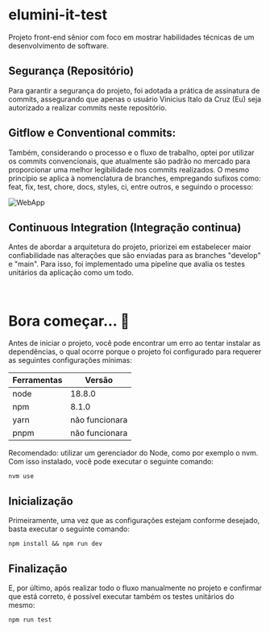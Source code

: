 # elumini-it-test

Projeto front-end sênior com foco em mostrar habilidades técnicas de um desenvolvimento de software.

## Segurança (Repositório)
Para garantir a segurança do projeto, foi adotada a prática de assinatura de commits, assegurando que apenas o usuário Vinicius Italo da Cruz (Eu) seja autorizado a realizar commits neste repositório.

## Gitflow e Conventional commits:
Também, considerando o processo e o fluxo de trabalho, optei por utilizar os commits convencionais, que atualmente são padrão no mercado para proporcionar uma melhor legibilidade nos commits realizados. O mesmo princípio se aplica à nomenclatura de branches, empregando sufixos como: feat, fix, test, chore, docs, styles, ci, entre outros, e seguindo o processo: 

![WebApp](https://i.imgur.com/kf8XC7A.jpg)

## Continuous Integration (Integração continua)
Antes de abordar a arquitetura do projeto, priorizei em estabelecer maior confiabilidade nas alterações que são enviadas para as branches "develop" e "main". Para isso, foi implementado uma pipeline que avalia os testes unitários da aplicação como um todo.

<br>

# Bora começar... 🚀
Antes de iniciar o projeto, você pode encontrar um erro ao tentar instalar as dependências, o qual ocorre porque o projeto foi configurado para requerer as seguintes configurações mínimas:

| Ferramentas  | Versão |
| ------------- | ------------- |
| node  | 18.8.0  |
| npm  |  8.1.0 |
| yarn  |  não funcionara |
| pnpm  |  não funcionara |

Recomendado: utilizar um gerenciador do Node, como por exemplo o nvm. Com isso instalado, você pode executar o seguinte comando:


```
nvm use
```


## Inicialização

Primeiramente, uma vez que as configurações estejam conforme desejado, basta executar o seguinte comando:

```
npm install && npm run dev
```

## Finalização
E, por último, após realizar todo o fluxo manualmente no projeto e confirmar que está correto, é possível executar também os testes unitários do mesmo:

```
npm run test
```